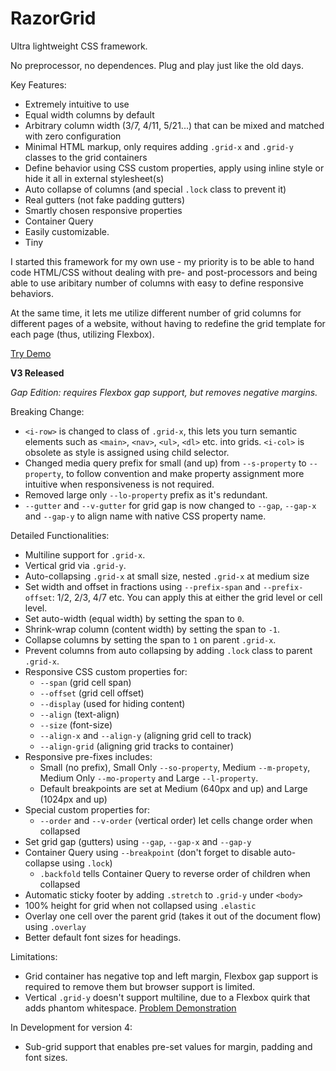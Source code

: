 # RazorGrid
Ultra lightweight CSS framework.

No preprocessor, no dependences. Plug and play just like the old days.

Key Features:

  - Extremely intuitive to use
  - Equal width columns by default
  - Arbitrary column width (3/7, 4/11, 5/21...) that can be mixed and matched with zero configuration
  - Minimal HTML markup, only requires adding `.grid-x` and `.grid-y` classes to the grid containers
  - Define behavior using CSS custom properties, apply using inline style or hide it all in external stylesheet(s)
  - Auto collapse of columns (and special `.lock` class to prevent it)
  - Real gutters (not fake padding gutters)
  - Smartly chosen responsive properties
  - Container Query
  - Easily customizable.
  - Tiny

I started this framework for my own use - my priority is to be able to hand code HTML/CSS without dealing with pre- and post-processors and being able to use aribitary number of columns with easy to define responsive behaviors.

At the same time, it lets me utilize different number of grid columns for different pages of a website, without having to redefine the grid template for each page (thus, utilizing Flexbox).

[Try Demo](http://www.miragecraft.com/projects/razorgrid.html)

**V3 Released**

_Gap Edition: requires Flexbox gap support, but removes negative margins._

Breaking Change:

  - `<i-row>` is changed to class of `.grid-x`, this lets you turn semantic elements such as `<main>`, `<nav>`, `<ul>`, `<dl>` etc. into grids. `<i-col>` is obsolete as style is assigned using child selector.
  - Changed media query prefix for small (and up) from `--s-property` to `--property`, to follow convention and make property assignment more intuitive when responsiveness is not required.
  - Removed large only `--lo-property` prefix as it's redundant.
  - `--gutter` and `--v-gutter` for grid gap is now changed to `--gap`, `--gap-x` and `--gap-y` to align name with native CSS property name. 

Detailed Functionalities:

  - Multiline support for `.grid-x`.
  - Vertical grid via `.grid-y`.
  - Auto-collapsing `.grid-x` at small size, nested `.grid-x` at medium size
  - Set width and offset in fractions using `--prefix-span` and `--prefix-offset`: 1/2, 2/3, 4/7 etc. You can apply this at either the grid level or cell level.
  - Set auto-width (equal width) by setting the span to `0`.
  - Shrink-wrap column (content width) by setting the span to `-1`.
  - Collapse columns by setting the span to `1` on parent `.grid-x`.
  - Prevent columns from auto collapsing by adding `.lock` class to parent `.grid-x`.
  - Responsive CSS custom properties for:
      - `--span` (grid cell span)
      - `--offset` (grid cell offset)
      - `--display` (used for hiding content)
      - `--align` (text-align)
      - `--size` (font-size)
      - `--align-x` and `--align-y` (aligning grid cell to track)
      - `--align-grid` (aligning grid tracks to container)
  - Responsive pre-fixes includes:
      - Small (no prefix), Small Only `--so-property`, Medium `--m-propety`, Medium Only `--mo-property` and Large `--l-property`.
      - Default breakpoints are set at Medium (640px and up) and Large (1024px and up)
  - Special custom properties for:
      - `--order` and `--v-order` (vertical order) let cells change order when collapsed
  - Set grid gap (gutters) using `--gap`, `--gap-x` and `--gap-y`
  - Container Query using `--breakpoint` (don't forget to disable auto-collapse using `.lock`)
      - `.backfold` tells Container Query to reverse order of children when collapsed
  - Automatic sticky footer by adding `.stretch` to `.grid-y` under `<body>`
  - 100% height for grid when not collapsed using `.elastic`
  - Overlay one cell over the parent grid (takes it out of the document flow) using `.overlay`
  - Better default font sizes for headings.

Limitations:

  - Grid container has negative top and left margin, Flexbox gap support is required to remove them but browser support is limited.
  - Vertical `.grid-y` doesn't support multiline, due to a Flexbox quirk that adds phantom whitespace. [Problem Demonstration](https://codepen.io/Miragecraft/pen/RwRgeqw)

In Development for version 4:

  - Sub-grid support that enables pre-set values for margin, padding and font sizes.
